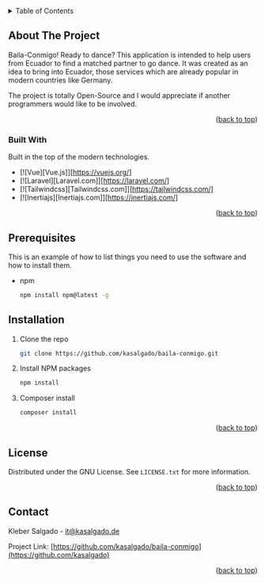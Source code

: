 <!-- TABLE OF CONTENTS -->
<details>
  <summary>Table of Contents</summary>
  <ol>
    <li>
      <a href="#about-the-project">About The Project</a>
      <ul>
        <li><a href="#built-with">Built With</a></li>
      </ul>
    </li>
    <li>
      <a href="#getting-started">Getting Started</a>
      <ul>
        <li><a href="#prerequisites">Prerequisites</a></li>
        <li><a href="#installation">Installation</a></li>
      </ul>
    </li>
    <li><a href="#usage">Usage</a></li>
    <li><a href="#license">License</a></li>
    <li><a href="#contact">Contact</a></li>
  </ol>
</details>



<!-- ABOUT THE PROJECT -->
## About The Project

Baila-Conmigo! Ready to dance? This application is intended to help users from Ecuador to find a matched partner to go dance. It was created as an idea to bring into Ecuador, those services which are already popular in modern countries like Germany.

The project is totally Open-Source and I would appreciate if another programmers would like to be involved.

<p align="right">(<a href="#readme-top">back to top</a>)</p>



### Built With

Built in the top of the modern technologies.

* [![Vue][Vue.js]][https://vuejs.org/]
* [![Laravel][Laravel.com]][https://laravel.com/]
* [![Tailwindcss][Tailwindcss.com]][https://tailwindcss.com/]
* [![Inertiajs][Inertiajs.com]][https://inertiajs.com/]

<p align="right">(<a href="#readme-top">back to top</a>)</p>



<!-- GETTING STARTED -->
## Prerequisites

This is an example of how to list things you need to use the software and how to install them.
* npm
  ```sh
  npm install npm@latest -g
  ```

## Installation

1. Clone the repo
   ```sh
   git clone https://github.com/kasalgado/baila-conmigo.git
   ```
2. Install NPM packages
   ```sh
   npm install
   ```
3. Composer install
   ```sh
   composer install
   ```

<p align="right">(<a href="#readme-top">back to top</a>)</p>



<!-- LICENSE -->
## License

Distributed under the GNU License. See `LICENSE.txt` for more information.

<p align="right">(<a href="#readme-top">back to top</a>)</p>



<!-- CONTACT -->
## Contact

Kleber Salgado - it@kasalgado.de

Project Link: [https://github.com/kasalgado/baila-conmigo](https://github.com/kasalgado)

<p align="right">(<a href="#readme-top">back to top</a>)</p>



